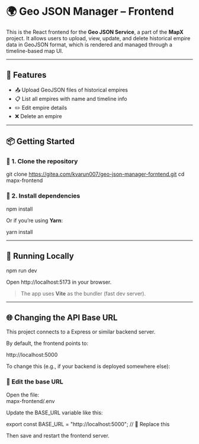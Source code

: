 # 🌍 Geo JSON Manager – Frontend

This is the React frontend for the **Geo JSON Service**, a part of the **MapX** project. It allows users to upload, view, update, and delete historical empire data in GeoJSON format, which is rendered and managed through a timeline-based map UI.

---

## 🚀 Features

- 📤 Upload GeoJSON files of historical empires
- 📋 List all empires with name and timeline info
- ✏️ Edit empire details
- ❌ Delete an empire

---

## 📦 Getting Started

### 🔁 1. Clone the repository

git clone https://gitea.com/kvarun007/geo-json-manager-forntend.git
cd mapx-frontend

### 📁 2. Install dependencies

npm install

Or if you’re using **Yarn**:

yarn install

---

## 🧪 Running Locally

npm run dev

Open http://localhost:5173 in your browser.

> The app uses **Vite** as the bundler (fast dev server).

---

## 🌐 Changing the API Base URL

This project connects to a Express or similar backend server.

By default, the frontend points to:

http://localhost:5000

To change this (e.g., if your backend is deployed somewhere else):

### 🔧 Edit the base URL

Open the file:  
mapx-frontend/.env

Update the BASE_URL variable like this:

export const BASE_URL = "http://localhost:5000"; // 🔁 Replace this

Then save and restart the frontend server.
